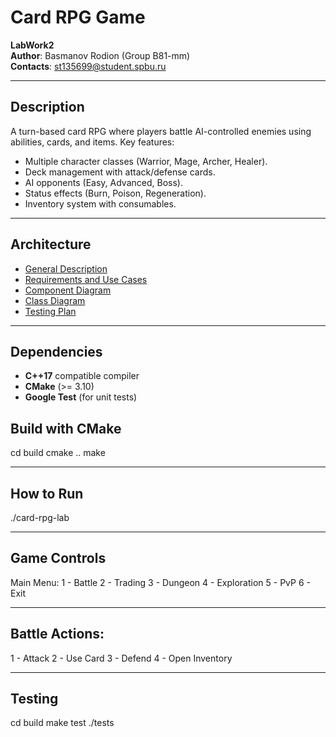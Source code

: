 # Card RPG Game

**LabWork2**  
**Author**: Basmanov Rodion (Group B81-mm)  
**Contacts**: st135699@student.spbu.ru

---

## Description
A turn-based card RPG where players battle AI-controlled enemies using abilities, cards, and items. Key features:
- Multiple character classes (Warrior, Mage, Archer, Healer).
- Deck management with attack/defense cards.
- AI opponents (Easy, Advanced, Boss).
- Status effects (Burn, Poison, Regeneration).
- Inventory system with consumables.

---

## Architecture
- [General Description](docs/system_overview.md)
- [Requirements and Use Cases](docs/requirements_use_cases.md)
- [Component Diagram](docs/component_diagram.md)
- [Class Diagram](docs/class_diagram.md)
- [Testing Plan](docs/testing_plan.md)

---

## Dependencies
- **C++17** compatible compiler
- **CMake** (>= 3.10)
- **Google Test** (for unit tests)

## Build with CMake
cd build
cmake ..
make

---

## How to Run
./card-rpg-lab

---

## Game Controls
Main Menu:
1 - Battle
2 - Trading
3 - Dungeon
4 - Exploration
5 - PvP
6 - Exit

---

## Battle Actions:
1 - Attack
2 - Use Card
3 - Defend
4 - Open Inventory

---

## Testing
cd build
make test
./tests